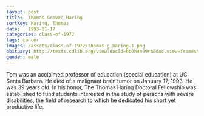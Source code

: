 ```yaml
---
layout: post
title:  Thomas Grover Haring
sortKey: Haring, Thomas
date:   1993-01-17
categories: class-of-1972
tags: cancer
images: /assets/class-of-1972/thomas-g-haring-1.png
obituary: http://texts.cdlib.org/view?docId=hb0h4n99rb&doc.view=frames&chunk.id=div00027&toc.depth=1&toc.id
gender: male
---
```

Tom was an acclaimed professor of education (special education) at UC Santa Barbara. He died of a malignant brain tumor on January 17, 1993. He was 39 years old. In his honor, The Thomas Haring Doctoral Fellowship was established to fund students interested in the study of persons with severe disabilities, the field of research to which he dedicated his short yet productive life.
